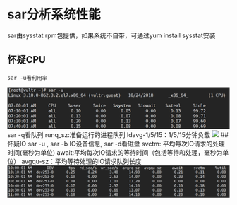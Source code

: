 # sar分析系统性能

sar由sysstat rpm包提供，如果系统不自带，可通过yum install sysstat安装

## 怀疑CPU
    sar -u看利用率
<img src='../pics/sar_u.png'>
	sar -q看队列
	runq_sz:准备运行的进程队列
	ldavg-1/5/15：1/5/15分钟负载
<img src='../pics/sar_q.png>
## 怀疑内存
    sar -B 换页信息, sar -r , sar -W
	pgpgin:从磁盘或swap换入到系统
	pgpgout：从系统唤出到磁盘或swap
	pswpin:系统换入swap页面数
	pswpout：系统换出swap页面数
<img src='../pics/sar_b.png'>
## 怀疑IO
    sar -u , sar -b IO设备信息, sar -d看磁盘
	svctm: 平均每次IO请求的处理时间(毫秒为单位)
	await:平均每次IO请求的等待时间（包括等待和处理，毫秒为单位）
    avgqu-sz：平均等待处理的IO请求队列长度
<img src='../pics/sar_d.png'>
